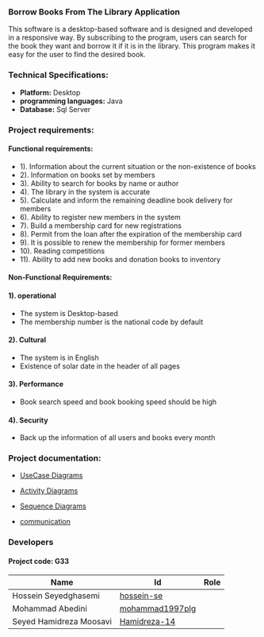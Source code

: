 ###  Borrow Books From The Library Application
This software is a desktop-based software and is designed and developed in a responsive way.
By subscribing to the program, users can search for the book they want and borrow it if it is in the library.
This program makes it easy for the user to find the desired book.

### Technical Specifications:
- **Platform:** Desktop
- **programming languages:** Java 
- **Database:** Sql Server

### Project requirements:
#### Functional requirements:
-  1). Information about the current situation or the non-existence of books
-  2). Information on books set by members
-  3). Ability to search for books by name or author
-  4). The library in the system is accurate
-  5). Calculate and inform the remaining deadline book delivery for members
-  6). Ability to register new members in the system
-  7). Build a membership card for new registrations
-  8). Permit from the loan after the expiration of the membership card
-  9). It is possible to renew the membership for former members
-  10). Reading competitions
-  11). Ability to add new books and donation books to inventory

#### Non-Functional Requirements:
#### 1). operational
- The system is Desktop-based
- The membership number is the national code by default
#### 2). Cultural
- The system is in English
- Existence of solar date in the header of all pages
#### 3). Performance
-  Book search speed and book booking speed should be high
#### 4). Security
- Back up the information of all users and books every month

### Project documentation:

- [UseCase Diagrams](https://github.com/hossein-se/my-project/tree/main/documentation/Usecase)
- [Activity Diagrams](https://github.com/hossein-se/my-project/tree/main/documentation/Activity)

- [Sequence Diagrams](https://github.com/hossein-se/my-project/tree/main/documentation/sequence)
- [communication](https://github.com/hossein-se/my-project/tree/main/documentation/communication)




### Developers

#### Project code: **G33**
Name  | Id   | Role
----  | --   | ----
Hossein Seyedghasemi | [hossein-se](https://github.com/hossein-se) |
Mohammad Abedini | [mohammad1997plg](https://github.com/mohammad1997plg) |
Seyed Hamidreza Moosavi | [Hamidreza-14](https://github.com/Hamidreza-14) |


